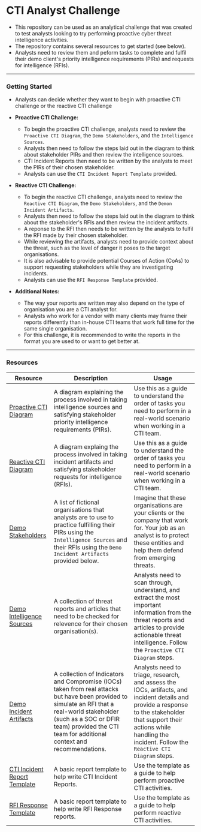 # CTI Analyst Challenge
- This repository can be used as an analytical challenge that was created to test analysts looking to try performing proactive cyber threat intelligence activities.
- The repository contains several resources to get started (see below).
- Analysts need to review them and peform tasks to complete and fulfil their demo client's priority intelligence requirements (PIRs) and requests for intelligence (RFIs).

--- 

### Getting Started
- Analysts can decide whether they want to begin with proactive CTI challenge or the reactive CTI challenge

- **Proactive CTI Challenge:**
  - To begin the proactive CTI challenge, analysts need to review the `Proactive CTI Diagram`, the `Demo Stakeholders`, and the `Intelligence Sources`.
  - Analysts then need to follow the steps laid out in the diagram to think about stakeholder PIRs and then review the intelligence sources.
  - CTI Incident Reports then need to be written by the analysts to meet the PIRs of their chosen stakeholder.
  - Analysts can use the `CTI Incident Report Template` provided.
 
- **Reactive CTI Challenge:**
  - To begin the reactive CTI challenge, analysts need to review the `Reactive CTI Diagram`, the `Demo Stakeholders`, and the `Demon Incident Artifacts`.
  - Analysts then need to follow the steps laid out in the diagram to think about the stakeholder's RFIs and then review the incident artifacts.
  - A reponse to the RFI then needs to be written by the analysts to fulfil the RFI made by their chosen stakeholder.
  - While reviewing the artifacts, analysts need to provide context about the threat, such as the level of danger it poses to the target organisations.
  - It is also advisable to provide potential Courses of Action (CoAs) to support requesting stakeholders while they are investigating incidents.
  - Analysts can use the `RFI Response Template` provided.

- **Additional Notes:**
  - The way your reports are written may also depend on the type of organisation you are a CTI analyst for.
  - Analysts who work for a vendor with many clients may frame their reports differently than in-house CTI teams that work full time for the same single organisation.
  - For this challenge, it is recommended to write the reports in the format you are used to or want to get better at.

---

### Resources

| Resource | Description | Usage |
|---|---|---|
| [Proactive CTI Diagram](https://github.com/BushidoUK/CTI-Analyst-Challenge/blob/main/Diagrams/Proactive%20CTI%20Diagram.png) | A diagram explaining the process involved in taking intelligence sources and satisfying stakeholder priority intelligence requirements (PIRs). |  Use this as a guide to understand the order of tasks you need to perform in a real-world scenario when working in a CTI team. |
| [Reactive CTI Diagram](https://github.com/BushidoUK/CTI-Analyst-Challenge/blob/main/Diagrams/Reactive%20CTI%20Diagram.png) | A diagram explaing the process involved in taking incident artifacts and satisfying stakeholder requests for intelligence (RFIs). | Use this as a guide to understand the order of tasks you need to perform in a real-world scenario when working in a CTI team. |
| [Demo Stakeholders](https://github.com/BushidoUK/CTI-Analyst-Challenge/blob/main/Demos/DemoStakeholders.m) | A list of fictional organisations that analysts are to use to practice fulfilling their PIRs using the `Intelligence Sources` and their RFIs using the `Demo Incident Artifacts` provided below. | Imagine that these organisations are your clients or the company that work for. Your job as an analyst is to protect these entities and help them defend from emerging threats. |
| [Demo Intelligence Sources](https://github.com/BushidoUK/CTI-Analyst-Challenge/blob/main/Demos/DemoIntelligenceSources.md) | A collection of threat reports and articles that need to be checked for relevence for their chosen organisation(s). | Analysts need to scan through, understand, and extract the most important information from the threat reports and articles to provide actionable threat intelligence. Follow the `Proactive CTI Diagram` steps. |
| [Demo Incident Artifacts](https://github.com/BushidoUK/CTI-Analyst-Challenge/blob/main/Demos/DemoIncidentArtifacts.md) | A collection of Indicators and Compromise (IOCs) taken from real attacks but have been provided to simulate an RFI that a real-world stakeholder (such as a SOC or DFIR team) provided the CTI team for additional context and recommendations. | Analysts need to triage, research, and assess the IOCs, artifacts, and incident details and provide a response to the stakeholder that support their actions while handling the incident. Follow the `Reactive CTI Diagram` steps. |
| [CTI Incident Report Template](https://github.com/BushidoUK/CTI-Analyst-Challenge/blob/main/Templates/CTI_IncidentReport_Template.md) | A basic report template to help write CTI Incident Reports. | Use the template as a guide to help perform proactive CTI activities. |
| [RFI Response Template](https://github.com/BushidoUK/CTI-Analyst-Challenge/blob/main/Templates/RFI_Response_Template.md) | A basic report template to help write RFI Response reports. | Use the template as a guide to help perform reactive CTI activities. |
